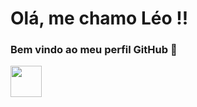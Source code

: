 # Olá, me chamo Léo !!
### Bem vindo ao meu perfil GitHub 👋

<img src="https://cdn.jsdelivr.net/gh/devicons/devicon/icons/c/c-original.svg" width="50" height="50" />
          
          
